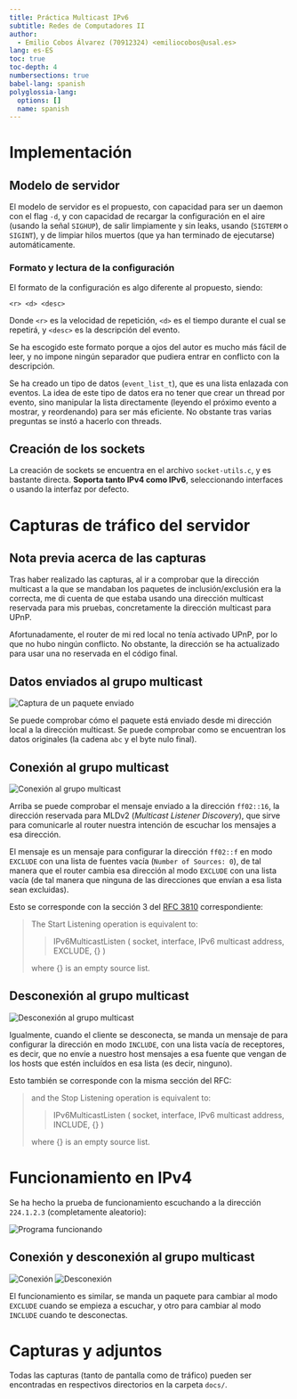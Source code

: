 ```yaml
---
title: Práctica Multicast IPv6
subtitle: Redes de Computadores II
author:
  - Emilio Cobos Álvarez (70912324) <emiliocobos@usal.es>
lang: es-ES
toc: true
toc-depth: 4
numbersections: true
babel-lang: spanish
polyglossia-lang:
  options: []
  name: spanish
---
```


# Implementación

## Modelo de servidor

El modelo de servidor es el propuesto, con capacidad para ser un daemon con el
flag `-d`, y con capacidad de recargar la configuración en el aire (usando la
señal `SIGHUP`), de salir limpiamente y sin leaks, usando (`SIGTERM`
o `SIGINT`), y de limpiar hilos muertos (que ya han terminado de ejecutarse)
automáticamente.

### Formato y lectura de la configuración

El formato de la configuración es algo diferente al propuesto, siendo:

```
<r> <d> <desc>
```

Donde `<r>` es la velocidad de repetición, `<d>` es el tiempo durante el cual se
repetirá, y `<desc>` es la descripción del evento.

Se ha escogido este formato porque a ojos del autor es mucho más fácil de leer,
y no impone ningún separador que pudiera entrar en conflicto con la descripción.

Se ha creado un tipo de datos (`event_list_t`), que es una lista enlazada con
eventos. La idea de este tipo de datos era no tener que crear un thread por
evento, sino manipular la lista directamente (leyendo el próximo evento
a mostrar, y reordenando) para ser más eficiente. No obstante tras varias
preguntas se instó a hacerlo con threads.

## Creación de los sockets

La creación de sockets se encuentra en el archivo `socket-utils.c`, y es
bastante directa. **Soporta tanto IPv4 como IPv6**, seleccionando interfaces
o usando la interfaz por defecto.

# Capturas de tráfico del servidor

## Nota previa acerca de las capturas

Tras haber realizado las capturas, al ir a comprobar que la dirección multicast
a la que se mandaban los paquetes de inclusión/exclusión era la correcta, me di
cuenta de que estaba usando una dirección multicast reservada para mis pruebas,
concretamente la dirección multicast para UPnP.

Afortunadamente, el router de mi red local no tenía activado UPnP, por lo que no
hubo ningún conflicto. No obstante, la dirección se ha actualizado para usar una
no reservada en el código final.

## Datos enviados al grupo multicast

![Captura de un paquete enviado](screenshots/ipv6-data-sent.png)

Se puede comprobar cómo el paquete está enviado desde mi dirección local a la
dirección multicast. Se puede comprobar como se encuentran los datos originales
(la cadena `abc` y el byte nulo final).

## Conexión al grupo multicast

![Conexión al grupo multicast](screenshots/ipv6-icmpv6-exclude.png)

Arriba se puede comprobar el mensaje enviado a la dirección `ff02::16`, la
dirección reservada para MLDv2 (*Multicast Listener Discovery*), que sirve
para comunicarle al router nuestra intención de escuchar los mensajes a esa
dirección.

El mensaje es un mensaje para configurar la dirección `ff02::f` en modo
`EXCLUDE` con una lista de fuentes vacía (`Number of Sources: 0`), de tal manera
que el router cambia esa dirección al modo `EXCLUDE` con una lista vacía (de tal
manera que ninguna de las direcciones que envían a esa lista sean excluidas).

Esto se corresponde con la sección 3 del [RFC
3810](https://tools.ietf.org/html/rfc3810) correspondiente:

> The Start Listening operation is equivalent to:
>
>> IPv6MulticastListen ( socket, interface, IPv6 multicast address,
>>                       EXCLUDE, {} )
>
> where {} is an empty source list.

## Desconexión al grupo multicast

![Desconexión al grupo multicast](screenshots/ipv6-mcast-include.png)

Igualmente, cuando el cliente se desconecta, se manda un mensaje de para
configurar la dirección en modo `INCLUDE`, con una lista vacía de receptores, es
decir, que no envíe a nuestro host mensajes a esa fuente que vengan de los hosts
que estén incluídos en esa lista (es decir, ninguno).

Esto también se corresponde con la misma sección del RFC:

> and the Stop Listening operation is equivalent to:
>
>> IPv6MulticastListen ( socket, interface, IPv6 multicast address,
>>                       INCLUDE, {} )
>
> where {} is an empty source list.

# Funcionamiento en IPv4

Se ha hecho la prueba de funcionamiento escuchando a la dirección `224.1.2.3`
(completamente aleatorio):

![Programa funcionando](screenshots/ipv4-mcast-working.png)

## Conexión y desconexión al grupo multicast

![Conexión](screenshots/ipv4-join.png)
![Desconexión](screenshots/ipv4-include.png)

El funcionamiento es similar, se manda un paquete para cambiar al modo `EXCLUDE`
cuando se empieza a escuchar, y otro para cambiar al modo `INCLUDE` cuando te
desconectas.

# Capturas y adjuntos

Todas las capturas (tanto de pantalla como de tráfico) pueden ser encontradas en
respectivos directorios en la carpeta `docs/`.
